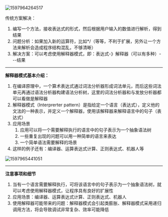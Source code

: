 ![1597964264517](C:\Users\hl2333\AppData\Roaming\Typora\typora-user-images\1597964264517.png)

传统方案解决：

1. 编写一个方法，接收表达式的形式，然后根据用户输入的数值进行解析，得到结果
2. 问题分析：如果加入新的运算符，比如*/（等等，不利于扩展，另外让一个方法来解析会造成程序结构混乱，不够清晰）
3. 解决方案：可以考虑使用解释器模式，即：表达式-》解释器（可以有多种）---结果

---

**解释器模式基本介绍：**

1. 在编译原理中，一个算术表达式通过词法分析器形成词法单元，而后这些词法单元再通过语法分析器构建语法分析树，这里的词法分析器和与发放分析器都可以看做是解释器
2. 解释器模式（Interprerter pattern）是指给定一个语言（表达式），定义他的文法的一种表示，并定义一个解释器，使用该解释器来解释语言中的句子（表达式）
3. 应用场景
   1. 应用可以将一个需要解释执行的语言中的句子表示为一个抽象语法树
   2. 一些重复出现的问题可以用一种简单的语言来表达
   3. 一个简单语法需要解释的场景
4. 这样的例子还有：编译器、运算表达式计算、正则表达式、机器人等

![1597965441051](C:\Users\hl2333\AppData\Roaming\Typora\typora-user-images\1597965441051.png)

---

**注意事项和细节**

1. 当有一个语言需要解释执行，可将该语言中的句子表示为一个抽象语法树，就可以考虑使用解释器模式，让程序具有良好的扩展性
2. 应用场景：编译器、运算表达式计算、正则表达式、机器人
3. 使用解释器可能带来的问题：解释器模式会引起类膨胀、解释器模式采用递归调用方法，将会导致调试非常复杂、效率可能降低









































